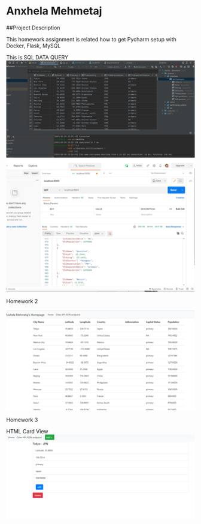 # Anxhela Mehmetaj 
 
 ##Project Description 

This homework assignment is related how to get Pycharm setup with Docker, Flask, MySQL
 

 This is SQL DATA QUERY
<img src= "screenshots/query.PNG">
<img src= "screenshots/cities1.PNG">

 Homework 2
 
<img src="screenshots/cities2.PNG">

 Homework 3
 
HTML Card View 
 <img src= "screenshots/view.PNG">